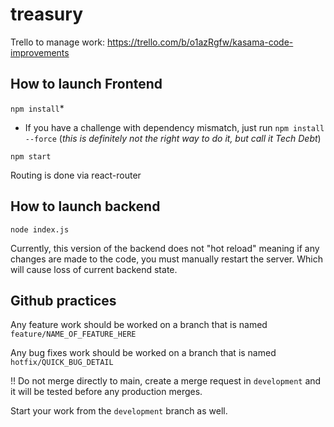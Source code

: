 # treasury

Trello to manage work: https://trello.com/b/o1azRgfw/kasama-code-improvements

## How to launch Frontend
`npm install`*


* If you have a challenge with dependency mismatch, just run `npm install --force`
(_this is definitely not the right way to do it, but call it Tech Debt_)

`npm start`

Routing is done via react-router

## How to launch backend

`node index.js`

Currently, this version of the backend does not "hot reload" meaning if any changes are made to the code, you must manually restart the server. Which will cause loss of current backend state.

## Github practices
Any feature work should be worked on a branch that is named `feature/NAME_OF_FEATURE_HERE`

Any bug fixes work should be worked on a branch that is named `hotfix/QUICK_BUG_DETAIL`

!! Do not merge directly to main, create a merge request in `development` and it will be tested before any production merges.

Start your work from the `development` branch as well.